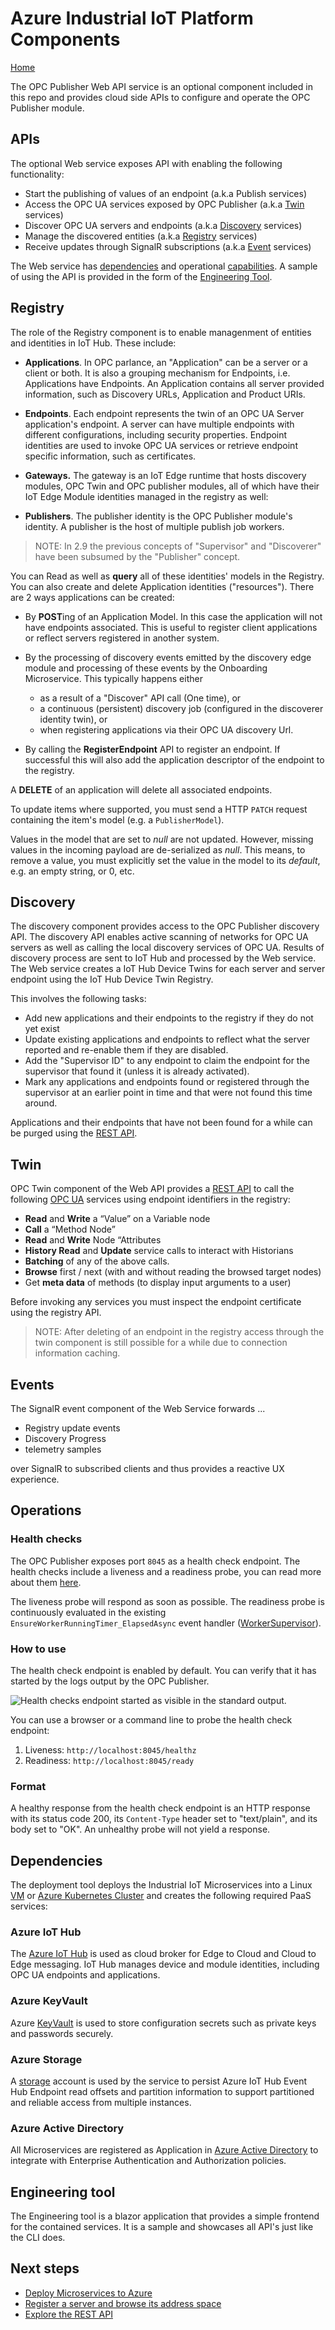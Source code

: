 # Azure Industrial IoT Platform Components

[Home](../readme.md)

The OPC Publisher Web API service is an optional component included in this repo and provides cloud side APIs to configure and operate the OPC Publisher module.

## APIs

The optional Web service exposes API with enabling the following functionality: 

* Start the publishing of values of an endpoint (a.k.a Publish services)
* Access the OPC UA services exposed by OPC Publisher (a.k.a [Twin](#twin) services)
* Discover OPC UA servers and endpoints (a.k.a [Discovery](#discovery) services) 
* Manage the discovered entities (a.k.a [Registry](#registry) services)
* Receive updates through SignalR subscriptions (a.k.a [Event](#events) services)

The Web service has [dependencies](#dependencies) and operational [capabilities](#operations). A sample of using the API is provided in the form of the [Engineering Tool](#engineering-tool).

## Registry

The role of the Registry component is to enable managenment of entities and identities in IoT Hub. These include:

* **Applications**. In OPC parlance, an "Application" can be a server or a client or both. It is also a grouping mechanism for Endpoints, i.e. Applications have Endpoints. An Application contains all server provided information, such as Discovery URLs, Application and Product URIs.

* **Endpoints**. Each endpoint represents the twin of an OPC UA Server application's endpoint. A server can have multiple endpoints with different configurations, including security properties.  Endpoint identities are used to invoke OPC UA services or retrieve endpoint specific information, such as certificates.

* **Gateways.** The gateway is an IoT Edge runtime that hosts discovery modules, OPC Twin and OPC publisher modules, all of which have their IoT Edge Module identities managed in the registry as well:

* **Publishers**. The publisher identity is the OPC Publisher module's identity. A publisher is the host of multiple publish job workers.

> NOTE: In 2.9 the previous concepts of "Supervisor" and "Discoverer" have been subsumed by the "Publisher" concept.

You can Read as well as **query** all of these identities' models in the Registry. 
You can also create and delete Application identities ("resources").  There are 2 ways applications can be created:

* By **POST**ing of an Application Model. In this case the application will not have endpoints associated. This is useful to register client applications or reflect servers registered in another system.

* By the processing of discovery events emitted by the discovery edge module and processing of these events by the Onboarding Microservice. This typically happens either

  * as a result of a "Discover" API call (One time), or
  * a continuous (persistent) discovery job (configured in the discoverer identity twin), or
  * when registering applications via their OPC UA discovery Url.

* By calling the **RegisterEndpoint** API to register an endpoint. If successful this will also add the application descriptor of the endpoint to the registry.

A **DELETE** of an application will delete all associated endpoints. 

To update items where supported, you must send a HTTP `PATCH` request containing the item's model (e.g. a `PublisherModel`).

Values in the model that are set to *null* are not updated.  However, missing values in the incoming payload are de-serialized as *null*.  This means, to remove a value, you must explicitly set the value in the model to its *default*, e.g. an empty string, or 0, etc.

## Discovery

The discovery component provides access to the OPC Publisher discovery API. The discovery API enables active scanning of networks for OPC UA servers as well as calling the local discovery services of OPC UA. Results of discovery process are sent to IoT Hub and processed by the Web service. The Web service creates a IoT Hub Device Twins for each server and server endpoint using the IoT Hub Device Twin Registry.  

This involves the following tasks:

* Add new applications and their endpoints to the registry if they do not yet exist
* Update existing applications and endpoints to reflect what the server reported and re-enable them if they are disabled.
* Add the "Supervisor ID" to any endpoint to claim the endpoint for the supervisor that found it (unless it is already activated).
* Mark any applications and endpoints found or registered through the supervisor at an earlier point in time and that were not found this time around.  

Applications and their endpoints that have not been found for a while can be purged using the [REST API](../api/readme.md).

## Twin

OPC Twin component of the Web API provides a [REST API](../api/twin/readme.md) to call the following [OPC UA](../opcua.md) services using endpoint identifiers in the registry:

* **Read** and **Write** a “Value” on a Variable node
* **Call** a “Method Node”
* **Read** and **Write** Node “Attributes
* **History Read** and **Update** service calls to interact with Historians
* **Batching** of any of the above calls.
* **Browse** first / next (with and without reading the browsed target nodes)
* Get **meta data** of methods (to display input arguments to a user)

Before invoking any services you must inspect the endpoint certificate using the registry API. 

> NOTE: After deleting of an endpoint in the registry access through the twin component is still possible for a while due to connection information caching. 

## Events

The SignalR event component of the Web Service forwards ...

* Registry update events
* Discovery Progress
* telemetry samples

over SignalR to subscribed clients and thus provides a reactive UX experience.

## Operations

### Health checks

The OPC Publisher exposes port `8045` as a health check endpoint. The health checks include a liveness and a readiness probe, you can read more about them [here](https://kubernetes.io/docs/tasks/configure-pod-container/configure-liveness-readiness-startup-probes/).

The liveness probe will respond as soon as possible. The readiness probe is continuously evaluated in the existing `EnsureWorkerRunningTimer_ElapsedAsync` event handler ([WorkerSupervisor](C:\Git5\Industrial-IoT\common\src\Microsoft.Azure.IIoT.Agent.Framework\src\Agent\Default\WorkerSupervisor.cs)).

### How to use

The health check endpoint is enabled by default. You can verify that it has started by the logs output by the OPC Publisher.

![Health checks endpoint started as visible in the standard output.](../media/healthchecks.png)

You can use a browser or a command line to probe the health check endpoint:
1. Liveness: `http://localhost:8045/healthz`
1. Readiness: `http://localhost:8045/ready`

### Format

A healthy response from the health check endpoint is an HTTP response with its status code 200, its `Content-Type` header set to "text/plain", and its body set to "OK". An unhealthy probe will not yield a response.

## Dependencies

The deployment tool deploys the Industrial IoT Microservices into a Linux [VM](https://azure.microsoft.com/en-us/services/virtual-machines/) or [Azure Kubernetes Cluster](https://azure.microsoft.com/en-us/services/kubernetes-service/) and creates the following required PaaS services:

### Azure IoT Hub

The [Azure IoT Hub](https://azure.microsoft.com/en-us/services/iot-hub/) is used as cloud broker for Edge to Cloud and Cloud to Edge messaging.   IoT Hub manages device and module identities, including OPC UA endpoints and applications.

### Azure KeyVault

Azure [KeyVault](https://azure.microsoft.com/en-us/services/key-vault/) is used to store configuration secrets such as private keys and passwords securely.

### Azure Storage

A [storage](https://azure.microsoft.com/en-us/services/storage/blobs/) account is used by the service to persist Azure IoT Hub Event Hub Endpoint read offsets and partition information to support partitioned and reliable access from multiple instances.

### Azure Active Directory

All Microservices are registered as Application in [Azure Active Directory](https://azure.microsoft.com/en-us/services/active-directory/) to integrate with Enterprise Authentication and Authorization policies.

## Engineering tool

The Engineering tool is a blazor application that provides a simple frontend for the contained services.  It is a sample and showcases all API's just like the CLI does.

## Next steps

* [Deploy Microservices to Azure](../deploy/readme.md)
* [Register a server and browse its address space](../tutorials/tut-use-cli.md)
* [Explore the REST API](../api/readme.md)
